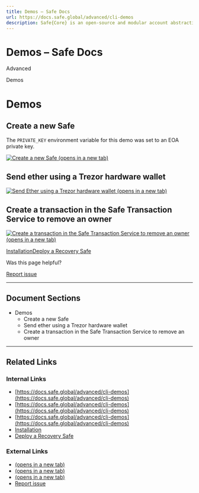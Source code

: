 ```yaml
---
title: Demos – Safe Docs
url: https://docs.safe.global/advanced/cli-demos
description: Safe{Core} is an open-source and modular account abstraction stack. Learn about its features and how to use it.
---
```


# Demos – Safe Docs

Advanced

Demos

# Demos

## Create a new Safe

The `PRIVATE_KEY` environment variable for this demo was set to an EOA private key.

[![Create a new Safe](https://asciinema.org/a/0jdHGLVRrkS9URxPoZ8ZJ7W2C.svg) (opens in a new tab)](https://asciinema.org/a/0jdHGLVRrkS9URxPoZ8ZJ7W2C)

## Send ether using a Trezor hardware wallet

[![Send Ether using a Trezor hardware wallet](https://asciinema.org/a/9BrQKYQRXbysmEL8rw1jDWZhn.svg) (opens in a new tab)](https://asciinema.org/a/9BrQKYQRXbysmEL8rw1jDWZhn)

## Create a transaction in the Safe Transaction Service to remove an owner

[![Create a transaction in the Safe Transaction Service to remove an owner](https://asciinema.org/a/oV5UbXW2g1VZo2yKDQIxi0jYb.svg) (opens in a new tab)](https://asciinema.org/a/oV5UbXW2g1VZo2yKDQIxi0jYb)

[Installation](/advanced/cli-installation "Installation")[Deploy a Recovery Safe](/advanced/cli-guides/recovery-safe-deployment "Deploy a Recovery Safe")

Was this page helpful?

[Report issue](https://github.com/safe-global/safe-docs/issues/new?assignees=&labels=nextra-feedback&projects=&template=nextra-feedback.yml&title=%5BFeedback%5D+)

---

## Document Sections

- Demos
  - Create a new Safe
  - Send ether using a Trezor hardware wallet
  - Create a transaction in the Safe Transaction Service to remove an owner

---

## Related Links

### Internal Links

- [https://docs.safe.global/advanced/cli-demos](https://docs.safe.global/advanced/cli-demos)
- [https://docs.safe.global/advanced/cli-demos](https://docs.safe.global/advanced/cli-demos)
- [https://docs.safe.global/advanced/cli-demos](https://docs.safe.global/advanced/cli-demos)
- [Installation](https://docs.safe.global/advanced/cli-installation)
- [Deploy a Recovery Safe](https://docs.safe.global/advanced/cli-guides/recovery-safe-deployment)

### External Links

- [(opens in a new tab)](https://asciinema.org/a/0jdHGLVRrkS9URxPoZ8ZJ7W2C)
- [(opens in a new tab)](https://asciinema.org/a/9BrQKYQRXbysmEL8rw1jDWZhn)
- [(opens in a new tab)](https://asciinema.org/a/oV5UbXW2g1VZo2yKDQIxi0jYb)
- [Report issue](https://github.com/safe-global/safe-docs/issues/new?assignees=&labels=nextra-feedback&projects=&template=nextra-feedback.yml&title=%5BFeedback%5D+)
